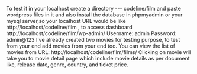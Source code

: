 
To test it in your localhost create a directory --- codeline/film and paste wordpress files in it and also install the database in phpmyadmin or your mysql server,so your localhost URL would be like http://localhost/codeline/film , to access dashboard http://localhost/codeline/film/wp-admin/ 
Username: admin
Password: admin@123
I’ve already created two movies for testing purpose, to test from your end add movies from your end too.
You can view the list of movies from URL: http://localhost/codeline/film/films/
Clicking on movie will take you to movie detail page which include movie details as per document like, release date, genre, country, and ticket price.
